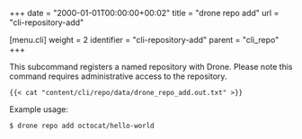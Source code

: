+++
date = "2000-01-01T00:00:00+00:02"
title = "drone repo add"
url = "cli-repository-add"

[menu.cli]
  weight = 2
  identifier = "cli-repository-add"
  parent = "cli_repo"
+++

This subcommand registers a named repository with Drone. Please note this command requires administrative access to the repository.

```text
{{< cat "content/cli/repo/data/drone_repo_add.out.txt" >}}
```

Example usage:

```text
$ drone repo add octocat/hello-world
```
